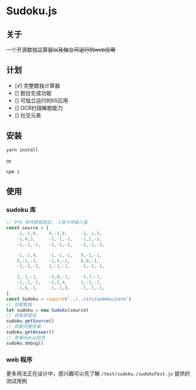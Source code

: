 # Sudoku.js

## 关于

一个开源数独运算器~~以及独立可运行的web应用~~

## 计划
- [√] 完整数独计算器 
- [] 题目生成功能
- [] 可独立运行的h5应用
- [] OCR扫描解题能力
- [] 社交元素

## 安装

`yarn install`

or

`npm i`

## 使用

### sudoku 库

```javascript 1.6
// 9*9 矩阵数独题目，-1值为待输入值
const source = [
    -1,-1,8,    9,-1,6,     -1,-1,5,
    -1,4,3,     -1,-1,-1,   -1,2,-1,
    -1,-1,-1,   -1,-1,-1,   -1,-1,-1,

    -1,-1,4,    -1,-1,-1,   9,-1,-1,
    5,-1,-1,    -1,4,-1,    6,8,-1,
    -1,-1,-1,   1,-1,-1,    -1,-1,-1,

    2,-1,-1,    -1,8,-1,    -1,7,-1,
    -1,-1,-1,   -1,3,4,     1,-1,-1,
    -1,6,-1,    -1,-1,9,    -1,-1,-1,
]
const Sudoku = require('../../src/sudoku/core')
// 创建数独
let sudoku = new Sudoku(source)
// 获取原题目
sudoku.getSource()
// 获取完整答案
sudoku.getAnswer()
// 查看debug信息
sudoku.debug()
```

### web 程序

更多用法正在设计中，感兴趣可以先了解 `/test/sudoku./sudokuTest.js` 提供的测试用例